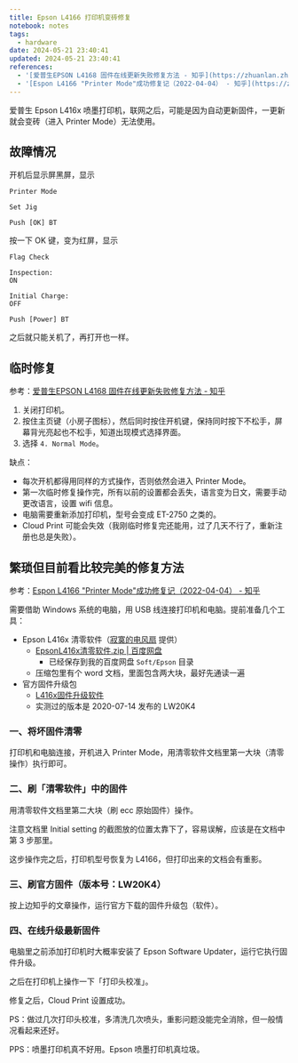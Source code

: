 ```yaml
---
title: Epson L4166 打印机变砖修复
notebook: notes
tags:
  - hardware
date: 2024-05-21 23:40:41
updated: 2024-05-21 23:40:41
references:
  - '[爱普生EPSON L4168 固件在线更新失败修复方法 - 知乎](https://zhuanlan.zhihu.com/p/293894725)'
  - '[Espon L4166 "Printer Mode"成功修复记（2022-04-04） - 知乎](https://zhuanlan.zhihu.com/p/492703200)'
---
```

爱普生 Epson L416x 喷墨打印机，联网之后，可能是因为自动更新固件，一更新就会变砖（进入 Printer Mode）无法使用。

## 故障情况

开机后显示屏黑屏，显示

``` text
Printer Mode

Set Jig

Push [OK] BT
```

按一下 OK 键，变为红屏，显示

``` text
Flag Check

Inspection:
ON

Initial Charge:
OFF

Push [Power] BT
```

之后就只能关机了，再打开也一样。

## 临时修复

参考：[爱普生EPSON L4168 固件在线更新失败修复方法 - 知乎](https://zhuanlan.zhihu.com/p/293894725)

1. 关闭打印机。
2. 按住主页键（小房子图标），然后同时按住开机键，保持同时按下不松手，屏幕背光亮起也不松手，知道出现模式选择界面。
3. 选择 `4. Normal Mode`。

缺点：

- 每次开机都得用同样的方式操作，否则依然会进入 Printer Mode。
- 第一次临时修复操作完，所有以前的设置都会丢失，语言变为日文，需要手动更改语言，设置 wifi 信息。
- 电脑需要重新添加打印机，型号会变成 ET-2750 之类的。
- Cloud Print 可能会失效（我刚临时修复完还能用，过了几天不行了，重新注册也总是失败）。

## 繁琐但目前看比较完美的修复方法

参考：[Espon L4166 "Printer Mode"成功修复记（2022-04-04） - 知乎](https://zhuanlan.zhihu.com/p/492703200)

需要借助 Windows 系统的电脑，用 USB 线连接打印机和电脑。提前准备几个工具：

- Epson L416x 清零软件（[寂寞的电风扇](https://www.zhihu.com/people/zhengdukai) 提供）
  - [EpsonL416x清零软件.zip | 百度网盘](https://pan.baidu.com/s/1H5q3sqCTZ5IVkDsCzbmsRQ?pwd=8888)
    - 已经保存到我的百度网盘 `Soft/Epson` 目录
  - 压缩包里有个 word 文档，里面包含两大块，最好先通读一遍
- 官方固件升级包
  - [L416x固件升级软件](https://www.epson.com.cn/Apps/tech_support/GuideDriveContent.aspx?ColumnId=31678&ArticleId=44776)
  - 实测过的版本是 2020-07-14 发布的 LW20K4

### 一、将坏固件清零

打印机和电脑连接，开机进入 Printer Mode，用清零软件文档里第一大块（清零操作）执行即可。

### 二、刷「清零软件」中的固件

用清零软件文档里第二大块（刷 ecc 原始固件）操作。

注意文档里 Initial setting 的截图放的位置太靠下了，容易误解，应该是在文档中第 3 步那里。

这步操作完之后，打印机型号恢复为 L4166，但打印出来的文档会有重影。

### 三、刷官方固件（版本号：LW20K4）

按上边知乎的文章操作，运行官方下载的固件升级包（软件）。

### 四、在线升级最新固件

电脑里之前添加打印机时大概率安装了 Epson Software Updater，运行它执行固件升级。

之后在打印机上操作一下「打印头校准」。

修复之后，Cloud Print 设置成功。

PS：做过几次打印头校准，多清洗几次喷头，重影问题没能完全消除，但一般情况看起来还好。

PPS：喷墨打印机真不好用。Epson 喷墨打印机真垃圾。
